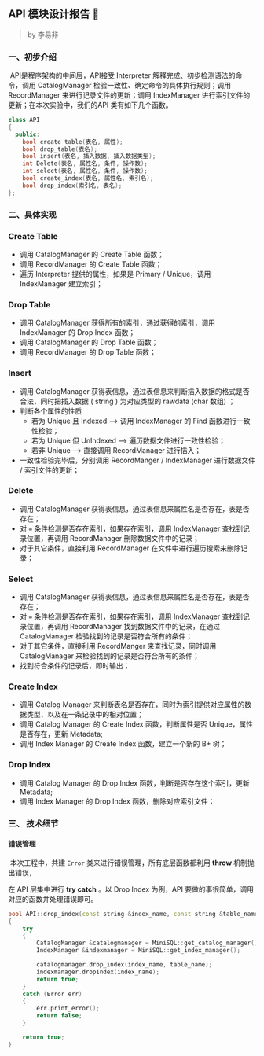 ## API 模块设计报告 👹

> by 李易非



### 一、初步介绍

​	API是程序架构的中间层，API接受 Interpreter 解释完成、初步检测语法的命令，调用 CatalogManager 检验一致性、确定命令的具体执行规则；调用 RecordManager 来进行记录文件的更新；调用 IndexManager 进行索引文件的更新；在本次实验中，我们的API 类有如下几个函数。

``` c++
class API
{
  public:
    bool create_table(表名, 属性);
    bool drop_table(表名);
    bool insert(表名, 插入数据, 插入数据类型);
    int Delete(表名, 属性名, 条件, 操作数);
    int select(表名, 属性名, 条件, 操作数);
    bool create_index(表名, 属性名, 索引名);
    bool drop_index(索引名, 表名);
};

```

 

### 二、具体实现

### Create Table

- 调用 CatalogManager 的 Create Table 函数；
- 调用 RecordManager 的 Create Table 函数；
- 遍历 Interpreter 提供的属性，如果是 Primary / Unique，调用 IndexManager 建立索引；


### Drop Table

- 调用 CatalogManager 获得所有的索引，通过获得的索引，调用 IndexManager 的 Drop Index 函数；
- 调用 CatalogManager 的 Drop Table 函数；
- 调用 RecordManager 的 Drop Table 函数；

### Insert

- 调用 CatalogManager 获得表信息，通过表信息来判断插入数据的格式是否合法，同时把插入数据 ( string ) 为对应类型的 rawdata (char 数组) ；
- 判断各个属性的性质
  - 若为 Unique 且 Indexed —> 调用 IndexManager 的 Find 函数进行一致性检验；
  - 若为 Unique 但 UnIndexed —> 遍历数据文件进行一致性检验；
  - 若非 Unique —> 直接调用 RecordManager 进行插入；
- 一致性检验完毕后，分别调用 RecordManger / IndexManager 进行数据文件 / 索引文件的更新；

### Delete

- 调用 CatalogManager 获得表信息，通过表信息来属性名是否存在，表是否存在；
- 对 `=` 条件检测是否存在索引，如果存在索引，调用 IndexManager 查找到记录位置，再调用 RecordManager 删除数据文件中的记录；
- 对于其它条件，直接利用 RecordManager 在文件中进行遍历搜索来删除记录；

### Select 

- 调用 CatalogManager 获得表信息，通过表信息来属性名是否存在，表是否存在；
- 对 `=` 条件检测是否存在索引，如果存在索引，调用 IndexManager 查找到记录位置，再调用 RecordManager 找到数据文件中的记录，在通过 CatalogManager 检验找到的记录是否符合所有的条件；
- 对于其它条件，直接利用 RecordManger 来查找记录，同时调用 CatalogManager 来检验找到的记录是否符合所有的条件；
- 找到符合条件的记录后，即时输出；

### Create Index

- 调用 Catalog Manager 来判断表名是否存在，同时为索引提供对应属性的数据类型、以及在一条记录中的相对位置；
- 调用 Catalog Manager 的 Create Index 函数，判断属性是否 Unique，属性是否存在，更新 Metadata;
- 调用 Index Manager 的 Create Index 函数，建立一个新的 B+ 树；

### Drop Index

- 调用 Catalog Manager 的 Drop Index 函数，判断是否存在这个索引，更新 Metadata;
- 调用 Index Manager 的 Drop Index 函数，删除对应索引文件；



### 三、 技术细节

#### 错误管理

​	本次工程中，共建 `Error` 类来进行错误管理，所有底层函数都利用 **throw** 机制抛出错误，

在 API 层集中进行 **try catch** 。以 Drop Index 为例，API 要做的事很简单，调用对应的函数并处理错误即可。

``` c++
bool API::drop_index(const string &index_name, const string &table_name) 
{
    try
    {
        CatalogManager &catalogmanager = MiniSQL::get_catalog_manager();
        IndexManager &indexmanager = MiniSQL::get_index_manager();

        catalogmanager.drop_index(index_name, table_name);
        indexmanager.dropIndex(index_name);
        return true;
    }
    catch (Error err)
    {
        err.print_error();
        return false;
    }

    return true;
}
```







